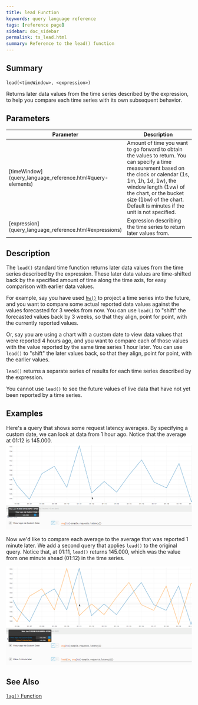```yaml
---
title: lead Function
keywords: query language reference
tags: [reference page]
sidebar: doc_sidebar
permalink: ts_lead.html
summary: Reference to the lead() function
---
```

## Summary
```
lead(<timeWindow>, <expression>)
```
Returns later data values from the time series described by the expression, to help you compare each time series with its own subsequent behavior.

## Parameters
<table>
<tbody>
<thead>
<tr><th width="20%">Parameter</th><th width="80%">Description</th></tr>
</thead>
<tr><td markdown="span"> [timeWindow](query_language_reference.html#query-elements)</td>
<td>Amount of time you want to go forward to obtain the values to return. You can specify a time measurement based on the clock or calendar (1s, 1m, 1h, 1d, 1w), the window length (1vw) of the chart, or the bucket size (1bw) of the chart. Default is minutes if the unit is not specified.
</td></tr>
<tr>
<td markdown="span"> [expression](query_language_reference.html#expressions)</td>
<td>Expression describing the time series to return later values from. </td></tr>
</tbody>
</table>


## Description

The `lead()` standard time function returns later data values from the time series described by the expression. These later data values are time-shifted back by the specified amount of time along the time axis, for easy comparison with earlier data values.

For example, say you have used [`hw()`](query_language_hw_function.html) to project a time series into the future, and you want to compare some actual reported data values against the values forecasted for 3 weeks from now.  You can use `lead()` to "shift" the forecasted values back by 3 weeks, so that they align, point for point, with the currently reported values.

Or, say you are using a chart with a custom date to view data values that were reported 4 hours ago, and you want to  compare each of those values with the value reported by the same time series 1 hour later.  You can use `lead()` to "shift" the later values back, so that they align, point for point, with the earlier values.

`lead()` returns a separate series of results for each time series described by the expression.

You cannot use `lead()` to see the future values of live data that have not yet been reported by a time series.

## Examples

Here's a query that shows some request latency averages. By specifying a custom date, we can look at data from 1 hour ago. Notice that the average at 01:12 is 145.000.
![lead before](images/ts_lead_before.png)

Now we'd like to compare each average to the average that was reported 1 minute later. We add a second query that applies `lead()` to the original query. Notice that, at 01:11, `lead()` returns 145.000, which was the value from one minute ahead (01:12) in the time series.

![lead after](images/ts_lead_after.png)

<!--- add an example that involves hw() some day --->

## See Also
[`lag()` Function](ts_lag.html)
